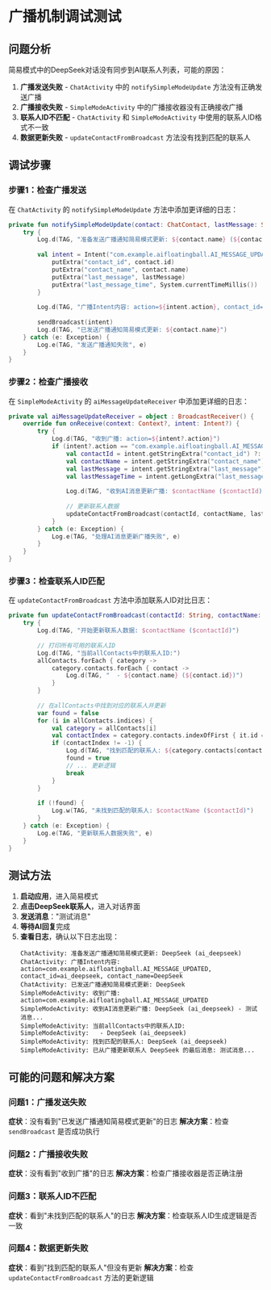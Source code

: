 # 广播机制调试测试

## 问题分析

简易模式中的DeepSeek对话没有同步到AI联系人列表，可能的原因：

1. **广播发送失败** - `ChatActivity` 中的 `notifySimpleModeUpdate` 方法没有正确发送广播
2. **广播接收失败** - `SimpleModeActivity` 中的广播接收器没有正确接收广播
3. **联系人ID不匹配** - `ChatActivity` 和 `SimpleModeActivity` 中使用的联系人ID格式不一致
4. **数据更新失败** - `updateContactFromBroadcast` 方法没有找到匹配的联系人

## 调试步骤

### 步骤1：检查广播发送

在 `ChatActivity` 的 `notifySimpleModeUpdate` 方法中添加更详细的日志：

```kotlin
private fun notifySimpleModeUpdate(contact: ChatContact, lastMessage: String) {
    try {
        Log.d(TAG, "准备发送广播通知简易模式更新: ${contact.name} (${contact.id})")
        
        val intent = Intent("com.example.aifloatingball.AI_MESSAGE_UPDATED").apply {
            putExtra("contact_id", contact.id)
            putExtra("contact_name", contact.name)
            putExtra("last_message", lastMessage)
            putExtra("last_message_time", System.currentTimeMillis())
        }
        
        Log.d(TAG, "广播Intent内容: action=${intent.action}, contact_id=${intent.getStringExtra("contact_id")}, contact_name=${intent.getStringExtra("contact_name")}")
        
        sendBroadcast(intent)
        Log.d(TAG, "已发送广播通知简易模式更新: ${contact.name}")
    } catch (e: Exception) {
        Log.e(TAG, "发送广播通知失败", e)
    }
}
```

### 步骤2：检查广播接收

在 `SimpleModeActivity` 的 `aiMessageUpdateReceiver` 中添加更详细的日志：

```kotlin
private val aiMessageUpdateReceiver = object : BroadcastReceiver() {
    override fun onReceive(context: Context?, intent: Intent?) {
        try {
            Log.d(TAG, "收到广播: action=${intent?.action}")
            if (intent?.action == "com.example.aifloatingball.AI_MESSAGE_UPDATED") {
                val contactId = intent.getStringExtra("contact_id") ?: return
                val contactName = intent.getStringExtra("contact_name") ?: return
                val lastMessage = intent.getStringExtra("last_message") ?: return
                val lastMessageTime = intent.getLongExtra("last_message_time", System.currentTimeMillis())
                
                Log.d(TAG, "收到AI消息更新广播: $contactName ($contactId) - ${lastMessage.take(50)}...")
                
                // 更新联系人数据
                updateContactFromBroadcast(contactId, contactName, lastMessage, lastMessageTime)
            }
        } catch (e: Exception) {
            Log.e(TAG, "处理AI消息更新广播失败", e)
        }
    }
}
```

### 步骤3：检查联系人ID匹配

在 `updateContactFromBroadcast` 方法中添加联系人ID对比日志：

```kotlin
private fun updateContactFromBroadcast(contactId: String, contactName: String, lastMessage: String, lastMessageTime: Long) {
    try {
        Log.d(TAG, "开始更新联系人数据: $contactName ($contactId)")
        
        // 打印所有可用的联系人ID
        Log.d(TAG, "当前allContacts中的联系人ID:")
        allContacts.forEach { category ->
            category.contacts.forEach { contact ->
                Log.d(TAG, "  - ${contact.name} (${contact.id})")
            }
        }
        
        // 在allContacts中找到对应的联系人并更新
        var found = false
        for (i in allContacts.indices) {
            val category = allContacts[i]
            val contactIndex = category.contacts.indexOfFirst { it.id == contactId }
            if (contactIndex != -1) {
                Log.d(TAG, "找到匹配的联系人: ${category.contacts[contactIndex].name} (${category.contacts[contactIndex].id})")
                found = true
                // ... 更新逻辑
                break
            }
        }
        
        if (!found) {
            Log.w(TAG, "未找到匹配的联系人: $contactName ($contactId)")
        }
    } catch (e: Exception) {
        Log.e(TAG, "更新联系人数据失败", e)
    }
}
```

## 测试方法

1. **启动应用**，进入简易模式
2. **点击DeepSeek联系人**，进入对话界面
3. **发送消息**："测试消息"
4. **等待AI回复**完成
5. **查看日志**，确认以下日志出现：
   ```
   ChatActivity: 准备发送广播通知简易模式更新: DeepSeek (ai_deepseek)
   ChatActivity: 广播Intent内容: action=com.example.aifloatingball.AI_MESSAGE_UPDATED, contact_id=ai_deepseek, contact_name=DeepSeek
   ChatActivity: 已发送广播通知简易模式更新: DeepSeek
   SimpleModeActivity: 收到广播: action=com.example.aifloatingball.AI_MESSAGE_UPDATED
   SimpleModeActivity: 收到AI消息更新广播: DeepSeek (ai_deepseek) - 测试消息...
   SimpleModeActivity: 当前allContacts中的联系人ID:
   SimpleModeActivity:   - DeepSeek (ai_deepseek)
   SimpleModeActivity: 找到匹配的联系人: DeepSeek (ai_deepseek)
   SimpleModeActivity: 已从广播更新联系人 DeepSeek 的最后消息: 测试消息...
   ```

## 可能的问题和解决方案

### 问题1：广播发送失败
**症状**：没有看到"已发送广播通知简易模式更新"的日志
**解决方案**：检查 `sendBroadcast` 是否成功执行

### 问题2：广播接收失败
**症状**：没有看到"收到广播"的日志
**解决方案**：检查广播接收器是否正确注册

### 问题3：联系人ID不匹配
**症状**：看到"未找到匹配的联系人"的日志
**解决方案**：检查联系人ID生成逻辑是否一致

### 问题4：数据更新失败
**症状**：看到"找到匹配的联系人"但没有更新
**解决方案**：检查 `updateContactFromBroadcast` 方法的更新逻辑

